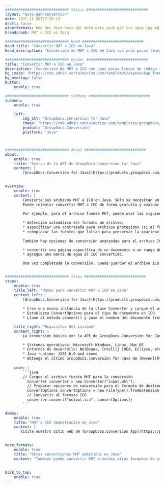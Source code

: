 ```yaml
---
############################# Static ############################
layout: "auto-gen-conversion"
date: 2022-11-08T12:38:13
draft: false
otherformats: bmp doc docm docx dot dotm dotx epub gif ico jpeg jpg md odt ott pdf png psd rtf tex tif tiff txt xps
breadcrumb: MHT a ICO en Java

############################# Head ############################
head_title: "Convertir MHT a ICO en Java"
head_description: "Conversión de MHT a ICO en Java con unas pocas líneas de código. Convierta más de 160 formatos de archivo con la API de conversión de documentos de GroupDocs para Java"

############################# Header ############################
title: "Convertir MHT a ICO en Java"
description: "Conversión de MHT a ICO con unas pocas líneas de código Java"
bg_image: "https://cms.admin.containerize.com/templates/aspose/App_Themes/V3/images/bg/header1.png"
bg_overlay: false
button:
    enable: true

############################# SubMenu ############################
submenu:
    enable: true

    left:
        img_alt: "GroupDocs.Conversion for Java"
        image: "https://cms.admin.containerize.com/templates/groupdocs/images/product-logos/90x90-noborder/groupdocs-conversion-java.png"
        product: "GroupDocs.Conversion"
        platform: "Java"



############################# About ############################
about:
    enable: true
    title: "Acerca de la API de GroupDocs.Conversion for Java"
    content: |
        [GroupDocs.Conversion for Java](https://products.groupdocs.com/conversion/java/) es una API de conversión de formato de archivo avanzada para convertir entre formatos populares de imagen y documento como Microsoft Office, OpenDocument, PDF, HTML, correo electrónico, CAD. y mucho más con solo unas pocas líneas de código. La API nativa detecta automáticamente los formatos de los documentos originales y ofrece muchas opciones para personalizar los documentos convertidos. Junto con la función de extraer información de un documento, también admite el almacenamiento en caché de los resultados de la conversión en el disco local de forma predeterminada. Sin embargo, se puede admitir cualquier tipo de almacenamiento en caché mediante la implementación de las interfaces adecuadas: Amazon S3, Dropbox, Google Drive, Windows Azure, Reddis o cualquier otra.
    

overview:
    enable: true
    content: |
        Convierta sus archivos MHT a ICO en Java. Solo se necesitan un par de líneas de código Java en cualquier plataforma de su elección, como Windows, Linux, macOS.
        Puede intentar convertir MHT a ICO de forma gratuita y evaluar la calidad de los resultados de la conversión. Junto con los sencillos scripts de conversión de archivos, puede probar opciones más sofisticadas para cargar el archivo de origen MHT y almacenar la salida ICO. 
        
        Por ejemplo, para el archivo fuente MHT, puede usar las siguientes opciones de carga:

        * detección automática del formato de archivo;
        * especificar una contraseña para archivos protegidos (si el formato de archivo lo admite);
        * reemplazar las fuentes que faltan para preservar la apariencia del documento.
        
        También hay opciones de conversión avanzadas para el archivo ICO:

        * convertir una página específica de un documento o un rango de páginas;
        * agregue una marca de agua al ICO convertido.

        Una vez completada la conversión, puede guardar el archivo ICO en su ruta de archivo local o en cualquier almacenamiento de terceros, como FTP, Amazon S3, Google Drive, Dropbox, etc. Tenga en cuenta que para convertir MHT a ICO, no necesita instalar ningún software adicional, como MS Office, Open Office, Adobe Acrobat Reader, etc.


############################# Steps ############################
steps:
    enable: true
    title_left: "Pasos para convertir MHT a ICO en Java"
    content_left: |
        [GroupDocs.Conversion for Java](https://products.groupdocs.com/conversion/java/) permite a los desarrolladores convertir fácilmente el archivo MHT a ICO con unas pocas líneas de código.
        
        * Cree una nueva instancia de la clase Converter y cargue el archivo MHT con la ruta completa
        * Establezca ConvertOptions para el tipo de documento en ICO
        * Llame al método convert() y pase el nombre del documento (ruta completa) y el formato (ICO) como parámetro

    title_right: "Requisitos del sistema"
    content_right: |
        La conversión básica con la API de GroupDocs.Conversion for Java se puede realizar con solo unas pocas líneas de código. Nuestras API son compatibles con todas las principales plataformas y sistemas operativos. Antes de ejecutar el código a continuación, asegúrese de tener instalados los siguientes requisitos previos en su sistema.

        * Sistemas operativos: Microsoft Windows, Linux, Mac OS
        * Entornos de desarrollo: NetBeans, Intellij IDEA, Eclipse, etc.
        * Java runtime: J2SE 6.0 and above
        * Obtenga el último GroupDocs.Conversion for Java de [Maven](https://repository.groupdocs.com/webapp/#/artifacts/browse/tree/General/repo/com/groupdocs/groupdocs-conversion)
         
    code: |
        ```java    
        // Cargue el archivo fuente MHT para la conversión
          Converter converter = new Converter("input.mht");
          // Preparar opciones de conversión para el formato de destino ICO
          ConvertOptions convertOptions = new FileType().fromExtension("ico").getConvertOptions();
          // Convertir al formato ICO
          converter.convert("output.ico", convertOptions);
        ```

demos:
    enable: true
    title: "MHT a ICO demostración en vivo"
    content: |
       Visite nuestro sitio web de [GroupDocs.Conversion App](https://products.groupdocs.app/conversion/family) y pruebe la conversión de MHT a ICO ahora. La demostración gratuita tiene los siguientes beneficios
          

more_formats:
    enable: true
    title: "Otras conversiones MHT admitidas en Java"
    content: "También puede convertir MHT a muchos otros formatos de archivo. Consulte la lista a continuación."
       
       
back_to_top:
    enable: true
---
```

